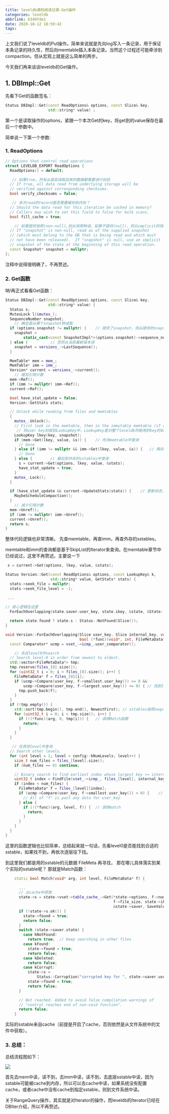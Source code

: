 ```yaml
---
title: leveldb源码阅读记录-Get操作
categories: leveldb
abbrlink: 6349fde1
date: 2020-10-12 18:59:42
tags:
---
```


上文我们说了leveldb的Put操作。简单来说就是先向log写入一条记录，用于保证本条记录的持久性，然后向memtable插入本条记录。当然这个过程还可能牵涉到compaction，但从宏观上就是这么简单的两步。

今天我们再来谈谈leveldb的Get操作。

<!--more-->

## 1. DBImpl::Get

先看下Get的函数签名：

```c++
Status DBImpl::Get(const ReadOptions& options, const Slice& key,
                   std::string* value) ;
```

第一个是读取操作的options，紧跟一个本次Get的key，将get到的value保存在最后一个参数中。

简单说一下第一个参数:

### 1.  ReadOptions

```c++
// Options that control read operations
struct LEVELDB_EXPORT ReadOptions {
  ReadOptions() = default;

   // 如果true，所有从底层读取回来的数据都需要进行校验
  // If true, all data read from underlying storage will be
  // verified against corresponding checksums.
  bool verify_checksums = false;

   // 本次read的record是否需要缓存到内存？
  // Should the data read for this iteration be cached in memory?
  // Callers may wish to set this field to false for bulk scans.
  bool fill_cache = true;

    // 如果提供快照(non-null),则从快照种读。如果不提供(null)，则从implicit的快照种读
  // If "snapshot" is non-null, read as of the supplied snapshot
  // (which must belong to the DB that is being read and which must
  // not have been released).  If "snapshot" is null, use an implicit
  // snapshot of the state at the beginning of this read operation.
  const Snapshot* snapshot = nullptr;
};
```

注释中说得很明确了，不再赘述。

### 2. Get函数

呐!再正式看看Get函数：

```c++
Status DBImpl::Get(const ReadOptions& options, const Slice& key,
                   std::string* value) {
  Status s;
  MutexLock l(&mutex_);
  SequenceNumber snapshot;
    // 确定是从哪个snapshot种读取
  if (options.snapshot != nullptr) {	// 提供了snapshot，则从提供的snapshot中读
    snapshot =
        static_cast<const SnapshotImpl*>(options.snapshot)->sequence_number();
  } else {			// 否则从当前最新版本读
    snapshot = versions_->LastSequence();
  }

  MemTable* mem = mem_;
  MemTable* imm = imm_;
  Version* current = versions_->current();
    // 增加引用计数
  mem->Ref();
  if (imm != nullptr) imm->Ref();
  current->Ref();

  bool have_stat_update = false;
  Version::GetStats stats;

  // Unlock while reading from files and memtables
  {
    mutex_.Unlock();
    // First look in the memtable, then in the immutable memtable (if any).
     // 将user key封装到LookupKey中，LookupKey是对整个leveldb所能用的key的封装，可向外提供memtable使用的key，sstable使用的key，user的key
    LookupKey lkey(key, snapshot);
    if (mem->Get(lkey, value, &s)) {	// 先向memtable中查询
      // Done
    } else if (imm != nullptr && imm->Get(lkey, value, &s)) {	// 再向imm查询
      // Done
    } else {		// 最后到外存的sstables中查询
      s = current->Get(options, lkey, value, &stats);
      have_stat_update = true;
    }
    mutex_.Lock();
  }

  if (have_stat_update && current->UpdateStats(stats)) {	// 更新状态，可能会触发基于seek的compaction
    MaybeScheduleCompaction();
  }
    // 减少引用计数
  mem->Unref();
  if (imm != nullptr) imm->Unref();
  current->Unref();
  return s;
}

```

整体代码逻辑也非常清晰。 先查memtable，再查imm，再查外存的sstables。

memtable和imm的查询都是基于SkipList的Iterator来查询。在memtable章节中已经说过，这里不再赘述。主要说一下

```c++
 s = current->Get(options, lkey, value, &stats);
```

```c++
Status Version::Get(const ReadOptions& options, const LookupKey& k,
                    std::string* value, GetStats* stats) {
  stats->seek_file = nullptr;
  stats->seek_file_level = -1;

 ...
     
// 核心逻辑在这里
  ForEachOverlapping(state.saver.user_key, state.ikey, &state, &State::Match);

  return state.found ? state.s : Status::NotFound(Slice());
}

```

```c++
void Version::ForEachOverlapping(Slice user_key, Slice internal_key, void* arg,
                                 bool (*func)(void*, int, FileMetaData*)) {
  const Comparator* ucmp = vset_->icmp_.user_comparator();

    // 先在level0中search
  // Search level-0 in order from newest to oldest.
  std::vector<FileMetaData*> tmp;
  tmp.reserve(files_[0].size());
  for (uint32_t i = 0; i < files_[0].size(); i++) {
    FileMetaData* f = files_[0][i];
    if (ucmp->Compare(user_key, f->smallest.user_key()) >= 0 &&
        ucmp->Compare(user_key, f->largest.user_key()) <= 0) { // 找到level0的sstable，这些sstable的range 都 包含了 user_key.
      tmp.push_back(f);
    }
  }
  if (!tmp.empty()) {
    std::sort(tmp.begin(), tmp.end(), NewestFirst);	// sstables按照sequence number的由大到小排序（因为seq越大，代表数据越新）
    for (uint32_t i = 0; i < tmp.size(); i++) {
      if (!(*func)(arg, 0, tmp[i])) {	// 调用Match函数
        return;
      }
    }
  }

   // 在其他level中查询
  // Search other levels.
  for (int level = 1; level < config::kNumLevels; level++) {
    size_t num_files = files_[level].size();
    if (num_files == 0) continue;

    // Binary search to find earliest index whose largest key >= internal_key.
    uint32_t index = FindFile(vset_->icmp_, files_[level], internal_key);
    if (index < num_files) {
      FileMetaData* f = files_[level][index];
      if (ucmp->Compare(user_key, f->smallest.user_key()) < 0) {	// 本层中的最小key都比 internal key大，说明本层没有合适的sstable
        // All of "f" is past any data for user_key
      } else {
        if (!(*func)(arg, level, f)) {	// 调用match
          return;
        }
      }
    }
  }
}
```

这里的函数逻辑也比较简单，总结起来就一句话，先看level0是否能找到合适的sstable，如果找不到，再依次逐层往下找。

到这里我们都是用的sstable的元数据 FileMeta 再寻找， 那在哪儿具体落实到某个实际的sstable呢？ 那就是Match函数：

```c++
    static bool Match(void* arg, int level, FileMetaData* f) {
   
	  ...
      // 从cache中获取
      state->s = state->vset->table_cache_->Get(*state->options, f->number,
                                                f->file_size, state->ikey,
                                                &state->saver, SaveValue);
      if (!state->s.ok()) {
        state->found = true;
        return false;
      }
      switch (state->saver.state) {
        case kNotFound:
          return true;  // Keep searching in other files
        case kFound:
          state->found = true;
          return false;
        case kDeleted:
          return false;
        case kCorrupt:
          state->s =
              Status::Corruption("corrupted key for ", state->saver.user_key);
          state->found = true;
          return false;
      }

      // Not reached. Added to avoid false compilation warnings of
      // "control reaches end of non-void function".
      return false;
    }
```

实际的sstable来自cache（前提是开启了cache，否则依然是从文件系统中的文件中获取）。

### 3. 总结：

总结流程图如下：

![](https://pic.downk.cc/item/5f82c4201cd1bbb86b405985.png)

首先去mem中读，读不到，去imm中读，读不到，去底层sstable中读，因为sstable可能被cache到内存，所以可以去cache中读，如果系统没有配置cache，或者cache中没有cache到指定sstable，则到文件系统中读。

关于RangeQuery操作，其实就是对Iterator的操作，而leveldb的Iterator已经在DBIter介绍，所以不再赘述。